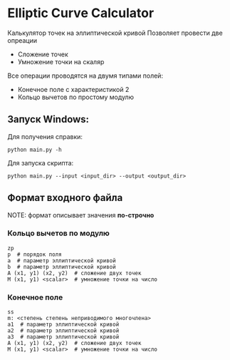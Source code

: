 # Elliptic Curve Calculator

Калькулятор точек на эллиптической кривой
Позволяет провести две опреации
- Сложение точек
- Умножение точки на скаляр

Все операции проводятся на двумя типами полей:
- Конечное поле с характеристикой 2
- Кольцо вычетов по простому модулю

## Запуск Windows: 
Для получения справки:
```
python main.py -h
```

Для запуска скрипта:
```
python main.py --input <input_dir> --output <output_dir>
```

## Формат входного файла

NOTE: формат описывает значения **по-строчно**

### Кольцо вычетов по модулю
```
zp
p  # порядок поля
a  # параметр эллиптической кривой
b  # параметр эллиптической кривой
A (x1, y1) (x2, y2)  # сложение двух точек
M (x1, y1) <scalar>  # умножение точки на число
```
### Конечное поле
```
ss
m: <степень степень неприводимого многочлена>
a1  # параметр эллиптической кривой
a2  # параметр эллиптической кривой
a3  # параметр эллиптической кривой
A (x1, y1) (x2, y2)  # сложение двух точек
M (x1, y1) <scalar>  # умножение точки на число
```